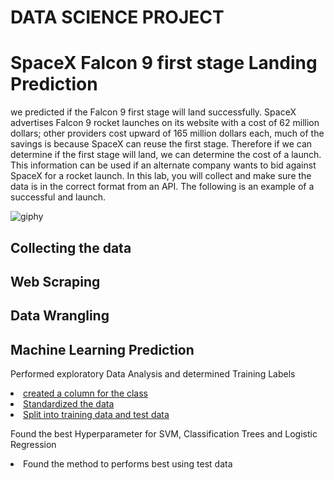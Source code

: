 # DATA SCIENCE PROJECT
# SpaceX Falcon 9 first stage Landing Prediction

<p>
we predicted if the Falcon 9 first stage will land successfully. SpaceX advertises Falcon 9 rocket launches on its website with a cost of 62 million dollars; other providers cost upward of 165 million dollars each, much of the savings is because SpaceX can reuse the first stage. Therefore if we can determine if the first stage will land, we can determine the cost of a launch. This information can be used if an alternate company wants to bid against SpaceX for a rocket launch. In this lab, you will collect and make sure the data is in the correct format from an API. The following is an example of a successful and launch.
</p>

![giphy](https://user-images.githubusercontent.com/53977573/173599312-49e7ca1d-6f3b-427c-bc19-10d9a490f5b6.gif)

## Collecting the data
## Web Scraping
## Data Wrangling
## Machine Learning Prediction
<p>
Performed  exploratory Data Analysis and determined Training Labels
</p>
<u>
<li> created a column for the class</li>
<li> Standardized the data</li>
<li> Split into training data and test data</li>
</u>
<p>
Found the best Hyperparameter for SVM, Classification Trees and Logistic Regression
</p>
<li>Found the method to performs best using test data</li>
